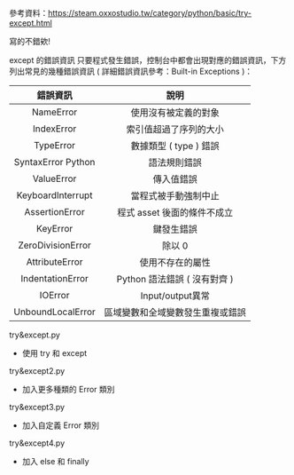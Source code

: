 參考資料：https://steam.oxxostudio.tw/category/python/basic/try-except.html

寫的不錯欸!

except 的錯誤資訊 
只要程式發生錯誤，控制台中都會出現對應的錯誤資訊，下方列出常見的幾種錯誤資訊 ( 詳細錯誤資訊參考：Built-in Exceptions )：


|錯誤資訊 | 說明 |
| :---:| :---: | 
NameError | 使用沒有被定義的對象
IndexError | 索引值超過了序列的大小
TypeError |	數據類型 ( type ) 錯誤
SyntaxError	Python | 語法規則錯誤
ValueError | 傳入值錯誤
KeyboardInterrupt | 當程式被手動強制中止
AssertionError | 程式 asset 後面的條件不成立
KeyError | 鍵發生錯誤
ZeroDivisionError | 除以 0
AttributeError | 使用不存在的屬性
IndentationError | Python 語法錯誤 ( 沒有對齊 )
IOError | Input/output異常
UnboundLocalError | 區域變數和全域變數發生重複或錯誤



try&except.py
* 使用 try 和 except 

try&except2.py
* 加入更多種類的 Error 類別

try&except3.py
* 加入自定義 Error 類別

try&except4.py
* 加入 else 和 finally 
